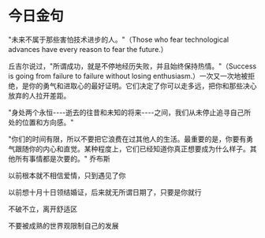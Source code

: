 # 今日金句  

"未来不属于那些害怕技术进步的人。"（Those who fear technological advances have every reason to fear the future.）  

丘吉尔说过，"所谓成功，就是不停地经历失败，并且始终保持热情。"（Success is going from failure to failure without losing enthusiasm.）一次又一次地被拒绝，是你的勇气和进取心的最好证明。它们决定了你可以走多远，把你和那些决心放弃的人拉开差距。

"身处两个永恒----逝去的往昔和未知的将来----之间，我们从未停止追寻自己所处的位置和方向感。"

"你们的时间有限，所以不要把它浪费在过其他人的生活。最重要的是，你要有勇气跟随你的内心和直觉。某种程度上，它们已经知道你真正想要成为什么样子。其他所有事情都是次要的。"   乔布斯

以前根本就不相信爱情，只到遇见了你

以前想十月十日领结婚证，后来就无所谓日期了，只要是你就行

不破不立，离开舒适区

不要被成熟的世界观限制自己的发展

